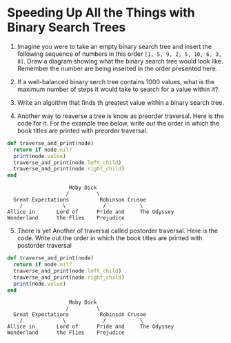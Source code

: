 # Speeding Up All the Things with Binary Search Trees

1. Imagine you were to take an empty binary search tree and insert the following sequence of numbers in this order `[1, 5, 9, 2, 5, 10, 6, 3, 8]`. Draw a diagram showing what the binary search tree would look like. Remember the number are being inserted in the order presented here.


2. If a well-balanced binary serch tree contains 1000 values, what is the maximum number of steps it would take to search for a value within it?


3. Write an algoithm that finds th greatest value within a binary search tree.


4. Another way to reaverse a tree is know as preorder traversal. Here is the code for it. For the example tree below, write out the order in which the book titles are printed with preorder traversal.
``` ruby
def traverse_and_print(node)
  return if node.nil?
  print(node.value)
  traverse_and_print(node.left_child)
  traverse_and_print(node.right_child)
end
```
```
                    Moby Dick
                   /         \
  Great Expectations          Robinson Crusoe
    /             \            /           \
Allice in       Lord of      Pride and     The Odyssey
Wonderland      the Flies    Prejudice
```


5. There is yet Another of traversal called postorder traversal. Here is the code. Write out the order in which the book titles are printed with postorder traversal
``` ruby
def traverse_and_print(node)
  return if node.nil?
  traverse_and_print(node.left_child)
  traverse_and_print(node.right_child)
  print(node.value)
end
```
```
                    Moby Dick
                   /         \
  Great Expectations          Robinson Crusoe
    /             \            /           \
Allice in       Lord of      Pride and     The Odyssey
Wonderland      the Flies    Prejudice
```
